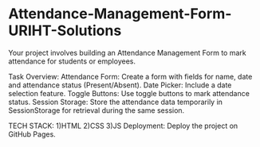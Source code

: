 # Attendance-Management-Form-URIHT-Solutions
Your project involves building an Attendance Management Form to mark attendance for students or employees.

Task Overview:
Attendance Form: Create a form with fields for name, date and attendance status (Present/Absent).
Date Picker: Include a date selection feature.
Toggle Buttons: Use toggle buttons to mark attendance status.
Session Storage: Store the attendance data temporarily in SessionStorage for retrieval during the same session.

TECH STACK:
  1)HTML
  2)CSS
  3)JS
Deployment: Deploy the project on GitHub Pages.
